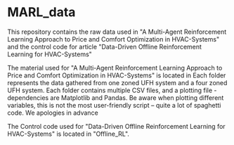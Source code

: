 # MARL_data
This repository contains the raw data used in "A Multi-Agent Reinforcement Learning Approach to Price and Comfort Optimization in HVAC-Systems" and the control code for article "Data-Driven Offline Reinforcement Learning for HVAC-Systems"


The material used for "A Multi-Agent Reinforcement Learning Approach to Price and Comfort Optimization in HVAC-Systems" is located in 
Each folder represents the data gathered from one zoned UFH system and a four zoned UFH system. Each folder contains multiple CSV files, and a plotting file - dependencies are
Matplotlib and Pandas. Be aware when plotting different variables, this is not the most user-friendly script – quite a lot of spaghetti code. We apologies in advance 


The Control code used for "Data-Driven Offline Reinforcement Learning for HVAC-Systems" is located in "Offline_RL". 
